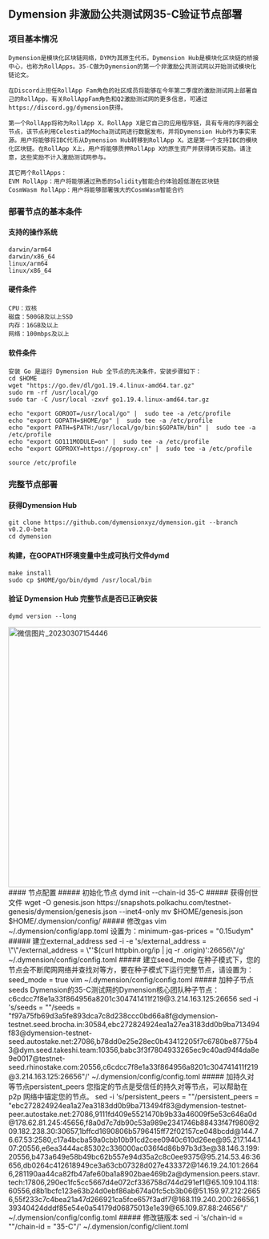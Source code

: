 ## Dymension 非激励公共测试网35-C验证节点部署
### 项目基本情况
    Dymension是模块化区块链网络，DYM为其原生代币。Dymension Hub是模块化区块链的桥接中心，也称为RollApps。35-C做为Dymension的第一个非激励公共测试网以开始测试模块化链论文。
    
    在Discord上担任RollApp Fam角色的社区成员将能够在今年第二季度的激励测试网上部署自己的RollApp，有关RollAppFam角色和Q2激励测试网的更多信息，可通过https://discord.gg/dymension获得。
    
    第一个RollApp将称为RollApp X，RollApp X是它自己的应用程序链，具有专用的序列器全节点，该节点利用Celestia的Mocha测试网进行数据发布，并将Dymension Hub作为事实来源。用户将能够将IBC代币从Dymension Hub转移到RollApp X。这是第一个支持IBC的模块化区块链。在RollApp X上，用户将能够质押RollApp X的原生资产并获得铸币奖励。请注意，这些奖励不计入激励测试网参与。
    
    其它两个RollApps：
    EVM RollApp：用户将能够通过熟悉的Solidity智能合约体验超低潜在区块链
    CosmWasm RollApp：用户将能够部署强大的CosmWasm智能合约

### 部署节点的基本条件
#### 支持的操作系统
    darwin/arm64
    darwin/x86_64
    linux/arm64
    linux/x86_64
#### 硬件条件
    CPU：双核
    磁盘：500GB及以上SSD
    内存：16GB及以上
    网络：100mbps及以上
#### 软件条件
    安装 Go 是运行 Dymension Hub 全节点的先决条件，安装步骤如下：
    cd $HOME
    wget "https://go.dev/dl/go1.19.4.linux-amd64.tar.gz"
    sudo rm -rf /usr/local/go
    sudo tar -C /usr/local -zxvf go1.19.4.linux-amd64.tar.gz
    
    echo "export GOROOT=/usr/local/go" |  sudo tee -a /etc/profile
    echo "export GOPATH=$HOME/go" |  sudo tee -a /etc/profile
    echo "export PATH=$PATH:/usr/local/go/bin:$GOPATH/bin" |  sudo tee -a /etc/profile
    echo "export GO111MODULE=on" |  sudo tee -a /etc/profile
    echo "export GOPROXY=https://goproxy.cn" |  sudo tee -a /etc/profile
    
    source /etc/profile
    
### 完整节点部署
#### 获得Dymension Hub
    git clone https://github.com/dymensionxyz/dymension.git --branch v0.2.0-beta
    cd dymension
#### 构建，在GOPATH环境变量中生成可执行文件dymd
    make install
    sudo cp $HOME/go/bin/dymd /usr/local/bin
#### 验证 Dymension Hub 完整节点是否已正确安装
    dymd version --long
<img width="519" alt="微信图片_20230307154446" src="https://user-images.githubusercontent.com/100336530/223357077-71a3e0a9-ba36-40bf-9d86-d1ecd435e050.png">
#### 节点配置
##### 初始化节点
    dymd init <MONIKER> --chain-id 35-C
##### 获得创世文件
    wget -O genesis.json https://snapshots.polkachu.com/testnet-genesis/dymension/genesis.json --inet4-only
    mv $HOME/genesis.json $HOME/.dymension/config/
##### 修改gas
    vim ~/.dymension/config/app.toml
    设置为：minimum-gas-prices = "0.15udym"
##### 建立external_address
    sed -i -e 's/external_address = \"\"/external_address = \"'$(curl httpbin.org/ip | jq -r .origin)':26656\"/g' ~/.dymension/config/config.toml
##### 建立seed_mode
    在种子模式下，您的节点会不断爬网网络并查找对等方，要在种子模式下运行完整节点，请设置为：seed_mode = true
    vim ~/.dymension/config/config.toml
##### 加种子节点seeds
    Dymension的35-C测试网的Dymension核心团队种子节点：c6cdcc7f8e1a33f864956a8201c304741411f219@3.214.163.125:26656
    sed -i 's/seeds = ""/seeds = "f97a75fb69d3a5fe893dca7c8d238ccc0bd66a8f@dymension-testnet.seed.brocha.in:30584,ebc272824924ea1a27ea3183dd0b9ba713494f83@dymension-testnet-seed.autostake.net:27086,b78dd0e25e28ec0b43412205f7c6780be8775b43@dym.seed.takeshi.team:10356,babc3f3f7804933265ec9c40ad94f4da8e9e0017@testnet-seed.rhinostake.com:20556,c6cdcc7f8e1a33f864956a8201c304741411f219@3.214.163.125:26656"/' ~/.dymension/config/config.toml
##### 加持久对等节点persistent_peers
    您指定的节点是受信任的持久对等节点，可以帮助在 p2p 网络中锚定您的节点。
    sed -i 's/persistent_peers = ""/persistent_peers = "ebc272824924ea1a27ea3183dd0b9ba713494f83@dymension-testnet-peer.autostake.net:27086,9111fd409e5521470b9b33a46009f5e53c646a0d@178.62.81.245:45656,f8a0d7c7db90c53a989e2341746b88433f47f980@209.182.238.30:30657,1bffcd1690806b5796415ff72f02157ce048bcdd@144.76.67.53:2580,c17a4bcba59a0cbb10b91cd2cee0940c610d26ee@95.217.144.107:20556,e6ea3444ac85302c336000ac036f4d86b97b3d3e@38.146.3.199:20556,b473a649e58b49bc62b557e94d35a2c8c0ee9375@95.214.53.46:36656,db0264c412618949ce3a63cb07328d027e433372@146.19.24.101:26646,281190aa44ca82fb47afe60ba1a8902bae469b2a@dymension.peers.stavr.tech:17806,290ec1fc5cc5667d4e072cf336758d744d291ef1@65.109.104.118:60556,d8b1bcfc123e63b24d0ebf86ab674a0fc5cb3b06@51.159.97.212:26656,55f233c7c4bea21a47d266921ca5fce657f3adf7@168.119.240.200:26656,139340424dddf85e54e0a54179d06875013e1e39@65.109.87.88:24656"/' ~/.dymension/config/config.toml
##### 修改链版本
    sed -i 's/chain-id = ""/chain-id = "35-C"/' ~/.dymension/config/client.toml






















